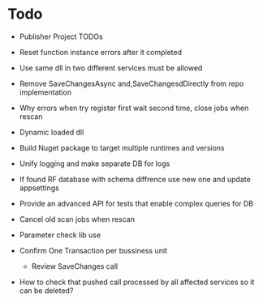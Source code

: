 ﻿# Todo
* Publisher Project TODOs
* Reset function instance errors after it completed
* Use same dll in two different services must be allowed
* Remove SaveChangesAsync and,SaveChangesdDirectly from repo implementation
* Why errors when try register first wait second time, close jobs when rescan
* Dynamic loaded dll
* Build Nuget package to target multiple runtimes and versions
* Unify logging and make separate DB for logs
* If found RF database with schema diffrence use new one and update appsettings

* Provide an advanced API for tests that enable complex queries for DB

* Cancel old scan jobs when rescan

* Parameter check lib use
* Confirm One Transaction per bussiness unit
	* Review SaveChanges call

* How to check that pushed call processed by all affected services so it can be deleted?